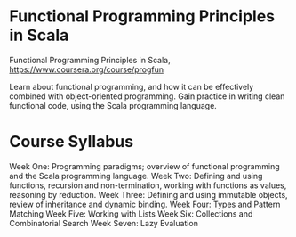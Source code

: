 Functional Programming Principles in Scala
=========================================

Functional Programming Principles in Scala, https://www.coursera.org/course/progfun 

Learn about functional programming, and how it can be effectively combined with object-oriented programming. 
Gain practice in writing clean functional code, using the Scala programming language.

Course Syllabus
===============

Week One: Programming paradigms; overview of functional programming and the Scala programming language.
Week Two: Defining and using functions, recursion and non-termination, working with functions as values, reasoning by reduction. 
Week Three: Defining and using immutable objects, review of inheritance and dynamic binding.
Week Four: Types and Pattern Matching
Week Five: Working with Lists
Week Six: Collections and Combinatorial Search
Week Seven: Lazy Evaluation

